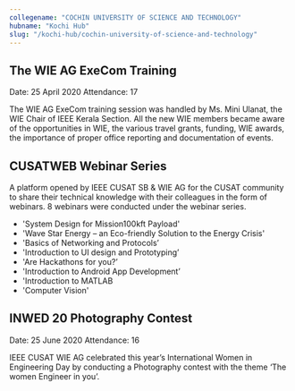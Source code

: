 ```yaml
---
collegename: "COCHIN UNIVERSITY OF SCIENCE AND TECHNOLOGY"
hubname: "Kochi Hub"
slug: "/kochi-hub/cochin-university-of-science-and-technology"
---
```


## The WIE AG ExeCom Training
<div>
<span>Date:  25 April 2020</span>
<span>Attendance:  17</span>
</div>


The WIE AG ExeCom training session was handled by Ms. Mini Ulanat, the WIE Chair of IEEE Kerala Section. All the new WIE members became aware of the opportunities in WIE, the various travel grants, funding, WIE awards, the importance of proper office reporting and documentation of events.
 


## CUSATWEB Webinar Series 


A platform opened by IEEE CUSAT SB & WIE AG for the CUSAT community to share their technical knowledge with their colleagues in the form of webinars. 8 webinars were conducted under the webinar series. 

* 'System Design for Mission100kft Payload'
* 'Wave Star Energy – an Eco-friendly Solution to the Energy Crisis'
* 'Basics of Networking and Protocols’
* 'Introduction to UI design and Prototyping’
* 'Are Hackathons for you?’
* 'Introduction to Android App Development’
* 'Introduction to MATLAB
* 'Computer Vision'

## INWED 20 Photography Contest
<div>
<span>Date:  25 June 2020</span>
<span>Attendance:  16</span>
</div>


IEEE CUSAT WIE AG celebrated this year’s International Women in Engineering Day by conducting a Photography contest with the theme ‘The women Engineer in you’. 
